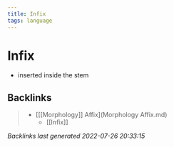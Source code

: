 ```yaml
---
title: Infix
tags: language
---
```


# Infix
- inserted inside the stem


































































































## Backlinks

> - [[[Morphology]] Affix](Morphology Affix.md)
>   - [[Infix]]

_Backlinks last generated 2022-07-26 20:33:15_

